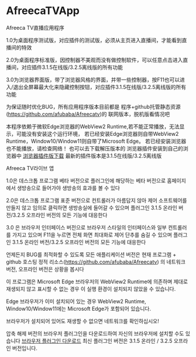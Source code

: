 # AfreecaTVApp

Afreeca TV直播应用程序

1.0为桌面程序测试版，对应插件的测试版，必须从主页进入直播间，才能看到直播间的特效

2.0为桌面程序标准版，因控制器不美观而没有做控制软件，可以任意点击进入直播间，对应插件3.1.5在线版/3.2.5离线版的所有功能

3.0为浏览器界面版，带了浏览器风格的界面，并带一些控制器，按F11也可以进入/退出全屏幕最大化来隐藏控制按钮，对应插件3.1.5在线版/3.2.5离线版的所有功能

为保证随时优化BUG，所有应用程序版本目前都是 程序+github托管静态资源(https://github.com/afubaba/Afreecatv)的 联网版本，脱机版看情况吧

本程序依赖于微软Edge浏览器的WebView2 Runtime,若不能正常播放，无法显示，可能没有安装这个运行环境，
若已经安装Edge浏览器则自带WebView2 Runtime，Window10/Window11则自带了Microsoft Edge。
若已经安装浏览器也不能播放，请检查网络！
也可以去下载解压版本的 浏览器插件安装到自己的浏览器中 <a href="https://github.com/afubaba/AfreecatvChromeExtensions" target="_blank">浏览器插件版下载</a>
最新的插件版本是3.1.5在线版/3.2.5离线版


Afreeca TV라이브 앱


1.0은 데스크톱 프로그램 베타 버전으로 플러그인에 해당하는 베타 버전으로 홈페이지에서 생방송으로 들어가야 생방송의 효과를 볼 수 있다

2.0은 데스크톱 프로그램 표준 버전으로 컨트롤러가 아름답지 않아 제어 소프트웨어를 만들지 않고 임의로 클릭하면 생방송실에 들어갈 수 있으며 플러그인 3.1.5 온라인 버전/3.2.5 오프라인 버전의 모든 기능에 대응한다

3.0 은 브라우저 인터페이스 버전으로 브라우저 스타일의 인터페이스와 일부 컨트롤러를 가지고 있으며 F11을 누르면 전체 화면 최대화로 제어 단추를 숨길 수 있으며 플러그인 3.1.5 온라인 버전/3.2.5 오프라인 버전의 모든 기능에 대응한다

언제든지 BUG를 최적화할 수 있도록 모든 애플리케이션 버전은 현재 프로그램 + github 호스팅 정적 리소스(https://github.com/afubaba/Afreecatv) 의 네트워크 버전, 오프라인 버전은 상황을 봅시다

이 프로그램은 Microsoft Edge 브라우저의 WebView2 Runtime에 의존하며 제대로 재생되지 않고 표시할 수 없는 경우 이 실행 환경이 설치되지 않았을 수 있습니다.

Edge 브라우저가 이미 설치되어 있는 경우 WebView2 Runtime, Window10/Window11에는 Microsoft Edge가 포함되어 있습니다.

브라우저가 설치되어 있어도 재생할 수 없으면 네트워크를 확인하십시오!

압축 해제 버전의 브라우저 플러그인을 다운로드하여 자신의 브라우저에 설치할 수도 있습니다 <a href="https://github.com/afubaba/AfreecatvChromeExtensions" target="_blank">브라우저 플러그인 다운로드</a>
최신 플러그인 버전은 3.1.5 온라인 / 3.2.5 오프라인 버전입니다.
